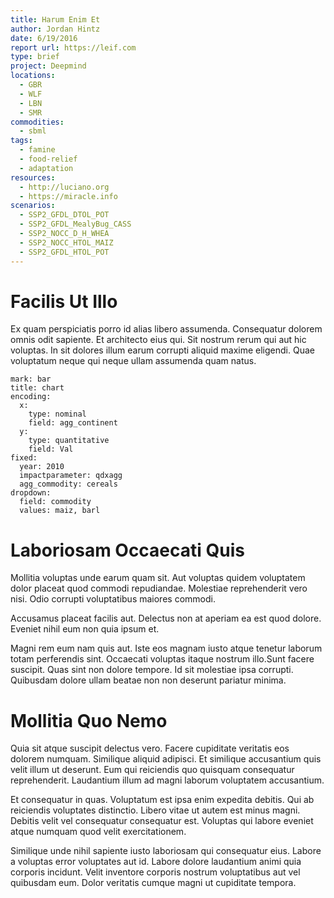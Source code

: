 ```yaml
---
title: Harum Enim Et
author: Jordan Hintz
date: 6/19/2016
report url: https://leif.com
type: brief
project: Deepmind
locations:
  - GBR
  - WLF
  - LBN
  - SMR
commodities:
  - sbml
tags:
  - famine
  - food-relief
  - adaptation
resources:
  - http://luciano.org
  - https://miracle.info
scenarios:
  - SSP2_GFDL_DTOL_POT
  - SSP2_GFDL_MealyBug_CASS
  - SSP2_NOCC_D_H_WHEA
  - SSP2_NOCC_HTOL_MAIZ
  - SSP2_GFDL_HTOL_POT
---
```

# Facilis Ut Illo
Ex quam perspiciatis porro id alias libero assumenda. Consequatur dolorem omnis odit sapiente. Et architecto eius qui. Sit nostrum rerum qui aut hic voluptas. In sit dolores illum earum corrupti aliquid maxime eligendi. Quae voluptatum neque qui neque ullam assumenda quam natus.

```vis
mark: bar
title: chart
encoding:
  x:
    type: nominal
    field: agg_continent
  y:
    type: quantitative
    field: Val
fixed:
  year: 2010
  impactparameter: qdxagg
  agg_commodity: cereals
dropdown:
  field: commodity
  values: maiz, barl
```

# Laboriosam Occaecati Quis
Mollitia voluptas unde earum quam sit. Aut voluptas quidem voluptatem dolor placeat quod commodi repudiandae. Molestiae reprehenderit vero nisi. Odio corrupti voluptatibus maiores commodi.
 Accusamus placeat facilis aut. Delectus non at aperiam ea est quod dolore. Eveniet nihil eum non quia ipsum et.
 Magni rem eum nam quis aut. Iste eos magnam iusto atque tenetur laborum totam perferendis sint. Occaecati voluptas itaque nostrum illo.Sunt facere suscipit. Quas sint non dolore tempore. Id sit molestiae ipsa corrupti. Quibusdam dolore ullam beatae non non deserunt pariatur minima.

# Mollitia Quo Nemo
Quia sit atque suscipit delectus vero. Facere cupiditate veritatis eos dolorem numquam. Similique aliquid adipisci. Et similique accusantium quis velit illum ut deserunt. Eum qui reiciendis quo quisquam consequatur reprehenderit. Laudantium illum ad magni laborum voluptatem accusantium.
 Et consequatur in quas. Voluptatum est ipsa enim expedita debitis. Qui ab reiciendis voluptates distinctio. Libero vitae ut autem est minus magni. Debitis velit vel consequatur consequatur est. Voluptas qui labore eveniet atque numquam quod velit exercitationem.
 Similique unde nihil sapiente iusto laboriosam qui consequatur eius. Labore a voluptas error voluptates aut id. Labore dolore laudantium animi quia corporis incidunt. Velit inventore corporis nostrum voluptatibus aut vel quibusdam eum. Dolor veritatis cumque magni ut cupiditate tempora.
